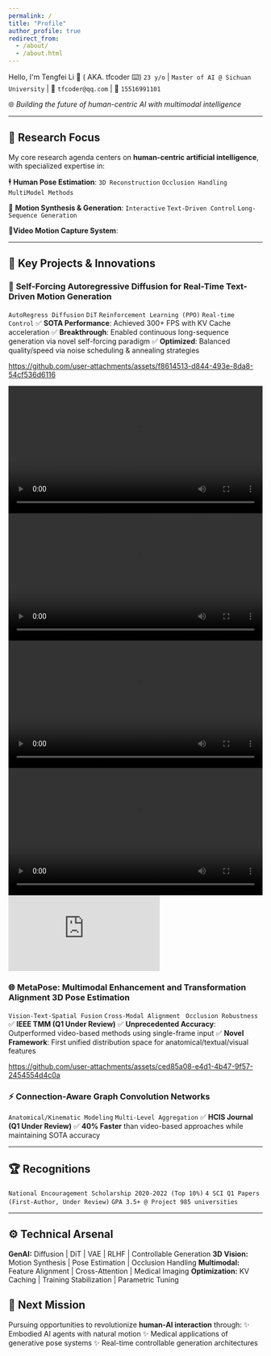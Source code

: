 ```yaml
---
permalink: /
title: "Profile"
author_profile: true
redirect_from: 
  - /about/
  - /about.html
---
```

 Hello, I'm Tengfei Li 👋 ( AKA. tfcoder ⌨️)
`23 y/o` | `Master of AI @ Sichuan University` | 📧 `tfcoder@qq.com` | 📱 `15516991101`

🌐 *Building the future of human-centric AI with multimodal intelligence*

---

## 🎯 Research Focus

My core research agenda centers on **human-centric artificial intelligence**, with specialized expertise in:

🕴️ **Human Pose Estimation**:  `3D Reconstruction`  `Occlusion Handling`   `MultiModel Methods`

💃 **Motion Synthesis & Generation**: `Interactive`  `Text-Driven Control`  `Long-Sequence Generation`

**👟Video Motion Capture System**:

---

## 🚀 Key Projects & Innovations

### 💃 **Self-Forcing Autoregressive Diffusion for Real-Time Text-Driven Motion Generation**

`AutoRegress Diffusion`  `DiT`   `Reinforcement Learning (PPO)`  `Real-time Control`
✅ **SOTA Performance**: Achieved 300+ FPS with KV Cache acceleration
✅ **Breakthrough**: Enabled continuous long-sequence generation via novel self-forcing paradigm
✅ **Optimized**: Balanced quality/speed via noise scheduling & annealing strategies

https://github.com/user-attachments/assets/f8614513-d844-493e-8da8-54cf536d6116

<video controls width='100%'>
  <source src="../assets/videos/MoGenRT_480p.mp4" type="video/mp4">
</video>

<video controls width='100%'>
  <source src="https://github.com/user-attachments/assets/f8614513-d844-493e-8da8-54cf536d6116" type="video/mp4">
</video>

<video controls width='100%'>
  <source src="https://github.com/LTF-coding/LTF-coding.github.io/blob/master/assets/videos/MoGenRT_480p.mp4" type="video/mp4">
</video>

<video controls width='100%'>
  <source src="https://LTF-coding.github.io/blob/master/assets/videos/MoGenRT_480p.mp4" type="video/mp4">
</video>


<iframe src="https://youtu.be/embed/x-4q5u8g0qA" frameborder="0"></iframe> 

### 🌐 **MetaPose: Multimodal Enhancement and Transformation Alignment 3D Pose Estimation**

`Vision-Text-Spatial Fusion`  `Cross-Modal Alignment` ` Occlusion Robustness`
✅ **IEEE TMM (Q1 Under Review)**
✅ **Unprecedented Accuracy**: Outperformed video-based methods using single-frame input
✅ **Novel Framework**: First unified distribution space for anatomical/textual/visual features

https://github.com/user-attachments/assets/ced85a08-e4d1-4b47-9f57-2454554d4c0a

### ⚡ **Connection-Aware Graph Convolution Networks**

`Anatomical/Kinematic Modeling`  `Multi-Level Aggregation`
✅ **HCIS Journal (Q1 Under Review)**
✅ **40% Faster** than video-based approaches while maintaining SOTA accuracy

---

## 🏆 Recognitions

`National Encouragement Scholarship 2020-2022 (Top 10%)`
`4 SCI Q1 Papers (First-Author, Under Review)`
`GPA 3.5+ @ Project 985 universities`

---

## ⚙️ Technical Arsenal

**GenAI:**       Diffusion  | DiT | VAE | RLHF | Controllable Generation
**3D Vision:**         Motion Synthesis | Pose Estimation | Occlusion Handling
**Multimodal:**    Feature Alignment | Cross-Attention | Medical Imaging
**Optimization:** KV Caching | Training Stabilization | Parametric Tuning

## 🔮 Next Mission

Pursuing opportunities to revolutionize **human-AI interaction** through:
✨ Embodied AI agents with natural motion
✨ Medical applications of generative pose systems
✨ Real-time controllable generation architectures

[](mailto:your@email.com)
[](https://github.com/yourusername)
